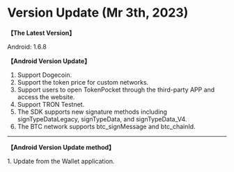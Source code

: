 # Version Update (Mr 3th, 2023)

**【The Latest Version】**

Android: 1.6.8



**【Android Version Update】**

1. Support Dogecoin.
2. Support the token price for custom networks.
3. Support users to open TokenPocket through the third-party APP and access the website.
4. Support TRON Testnet.
5. The SDK supports new signature methods including signTypeDataLegacy, signTypeData, and signTypeData\_V4.
6. The BTC network supports btc\_signMessage and btc\_chainId.



****

**【Android Version Update method】**

1\. Update from the Wallet application.

